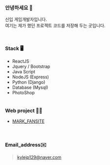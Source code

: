 ### 안녕하세요 👋 

신입 게임개발자입니다.<br>
여기는 제가 했던 프로젝트 코드를 저장해 두는 곳입니다. <br>

<br>

### Stack 🖥

- ReactJS
- Jquery / Bootstrap
- Java Script
- NodeJS (Express)
- Python (Django)
- Database (Mysql)
- PhotoShop
<br><br>
### Web project 👩‍💻

* [MARK_FANSITE](http://nctmarklee.pythonanywhere.com/index/)  
<br><br>
### Email_address✉️

>kylejp129@naver.com
